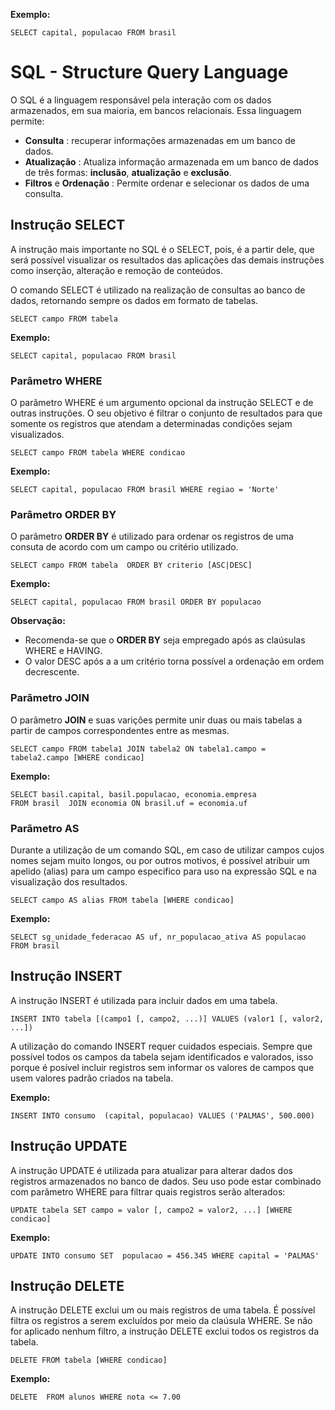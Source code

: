 
**Exemplo:**

```
SELECT capital, populacao FROM brasil
```

# SQL - Structure Query Language

O SQL é a linguagem responsável pela interação com os dados armazenados, em sua maioria, em bancos relacionais. Essa linguagem permite:

+ **Consulta** : recuperar informações armazenadas em um banco de dados.
+ **Atualização** : Atualiza informação armazenada em um banco de dados de três formas: **inclusão**, **atualização** e **exclusão**.
+ **Filtros** e **Ordenação** : Permite ordenar e selecionar os dados de uma consulta.

## Instrução SELECT

A instrução mais importante no SQL é o SELECT, pois, é a partir dele, que será possível visualizar os resultados das aplicações das demais instruções como inserção, alteração e remoção de conteúdos.

O comando SELECT é utilizado na realização de consultas ao banco de dados, retornando  sempre os dados em formato de tabelas.

```
SELECT campo FROM tabela
```

**Exemplo:**

```
SELECT capital, populacao FROM brasil
```

### Parâmetro WHERE

O parãmetro WHERE é um argumento opcional da instrução SELECT e de outras instruções. O seu objetivo é filtrar o conjunto de resultados para que somente  os registros que atendam a determinadas condições sejam visualizados.

```
SELECT campo FROM tabela WHERE condicao
```

**Exemplo:**

```
SELECT capital, populacao FROM brasil WHERE regiao = 'Norte'
```


### Parâmetro ORDER BY

O parãmetro **ORDER BY** é utilizado para ordenar os registros de uma consuta de acordo com um campo ou critério utilizado.

```
SELECT campo FROM tabela  ORDER BY criterio [ASC|DESC]
```

**Exemplo:**

```
SELECT capital, populacao FROM brasil ORDER BY populacao 
```


**Observação:**

+ Recomenda-se que o  **ORDER BY** seja empregado após as claúsulas WHERE e HAVING.
+ O valor DESC após a a um critério torna possível a ordenação em ordem decrescente.


### Parãmetro JOIN

O parãmetro **JOIN** e suas varições  permite unir duas ou mais tabelas a partir de campos correspondentes entre as mesmas. 

```
SELECT campo FROM tabela1 JOIN tabela2 ON tabela1.campo = tabela2.campo [WHERE condicao]
```

**Exemplo:**

```
SELECT basil.capital, basil.populacao, economia.empresa 
FROM brasil  JOIN economia ON brasil.uf = economia.uf 
```

### Parãmetro AS

Durante a utilização de um comando SQL, em caso de utilizar campos cujos nomes sejam muito longos, ou por outros motivos, é possível atribuir um apelido (alias) para um campo especifico para uso na expressão SQL e na visualização dos resultados.

```
SELECT campo AS alias FROM tabela [WHERE condicao]
```

**Exemplo:**

```
SELECT sg_unidade_federacao AS uf, nr_populacao_ativa AS populacao FROM brasil 
```


## Instrução INSERT

A instrução INSERT é utilizada para incluir dados em uma tabela.

```
INSERT INTO tabela [(campo1 [, campo2, ...)] VALUES (valor1 [, valor2, ...])
```

A utilização do comando INSERT requer cuidados especiais. Sempre que possível todos os campos da tabela  sejam identificados e valorados, isso porque é posível incluir registros sem informar os valores de campos que usem valores padrão criados na tabela.

**Exemplo:**

```
INSERT INTO consumo  (capital, populacao) VALUES ('PALMAS', 500.000) 
```


## Instrução UPDATE

A instrução UPDATE é utilizada para atualizar para alterar dados dos registros armazenados no banco de dados. Seu uso pode estar combinado com parãmetro WHERE para filtrar quais registros serão alterados:

```
UPDATE tabela SET campo = valor [, campo2 = valor2, ...] [WHERE condicao] 
```

**Exemplo:**

```
UPDATE INTO consumo SET  populacao = 456.345 WHERE capital = 'PALMAS' 
```

## Instrução DELETE

A instrução DELETE exclui um ou mais registros de uma tabela. É possível filtra os registros a serem excluídos por meio da claúsula WHERE. Se não for aplicado nenhum filtro, a instrução DELETE exclui todos os registros da tabela.

```
DELETE FROM tabela [WHERE condicao]
```

**Exemplo:**

```
DELETE  FROM alunos WHERE nota <= 7.00
```
